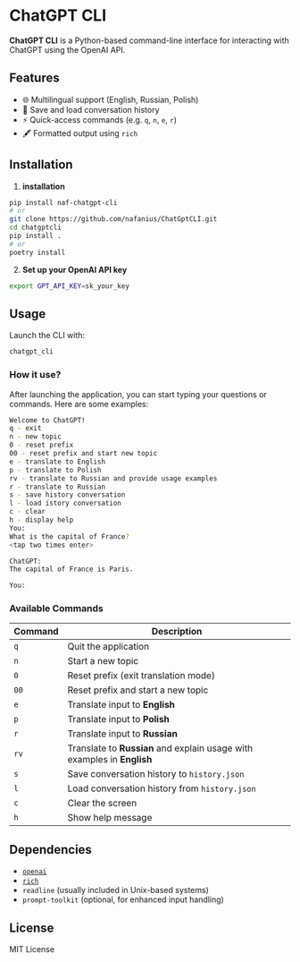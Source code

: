 # ChatGPT CLI

**ChatGPT CLI** is a Python-based command-line interface for interacting with ChatGPT using the OpenAI API.

## Features

- 🌐 Multilingual support (English, Russian, Polish)
- 💾 Save and load conversation history
- ⚡ Quick-access commands (e.g. `q`, `n`, `e`, `r`)
- 🖋️ Formatted output using `rich`

## Installation

1. **installation**

```bash
pip install naf-chatgpt-cli
# or
git clone https://github.com/nafanius/ChatGptCLI.git
cd chatgptcli
pip install .
# or
poetry install

```

2. **Set up your OpenAI API key**

```bash
export GPT_API_KEY=sk_your_key
```

## Usage

Launch the CLI with:

```bash
chatgpt_cli
```

### How it use?

After launching the application, you can start typing your questions or commands. Here are some examples:

```bash
Welcome to ChatGPT!
q - exit
n - new topic
0 - reset prefix
00 - reset prefix and start new topic
e - translate to English
p - translate to Polish
rv - translate to Russian and provide usage examples
r - translate to Russian
s - save history conversation
l - load istory conversation
c - clear
h - display help
You:
What is the capital of France?
<tap two times enter>

ChatGPT:
The capital of France is Paris.

You:

```

### Available Commands

| Command | Description                                                             |
| ------- | ----------------------------------------------------------------------- |
| `q`     | Quit the application                                                    |
| `n`     | Start a new topic                                                       |
| `0`     | Reset prefix (exit translation mode)                                    |
| `00`    | Reset prefix and start a new topic                                      |
| `e`     | Translate input to **English**                                          |
| `p`     | Translate input to **Polish**                                           |
| `r`     | Translate input to **Russian**                                          |
| `rv`    | Translate to **Russian** and explain usage with examples in **English** |
| `s`     | Save conversation history to `history.json`                             |
| `l`     | Load conversation history from `history.json`                           |
| `c`     | Clear the screen                                                        |
| `h`     | Show help message                                                       |

## Dependencies

- [`openai`](https://pypi.org/project/openai/)
- [`rich`](https://pypi.org/project/rich/)
- `readline` (usually included in Unix-based systems)
- `prompt-toolkit` (optional, for enhanced input handling)

## License

MIT License

